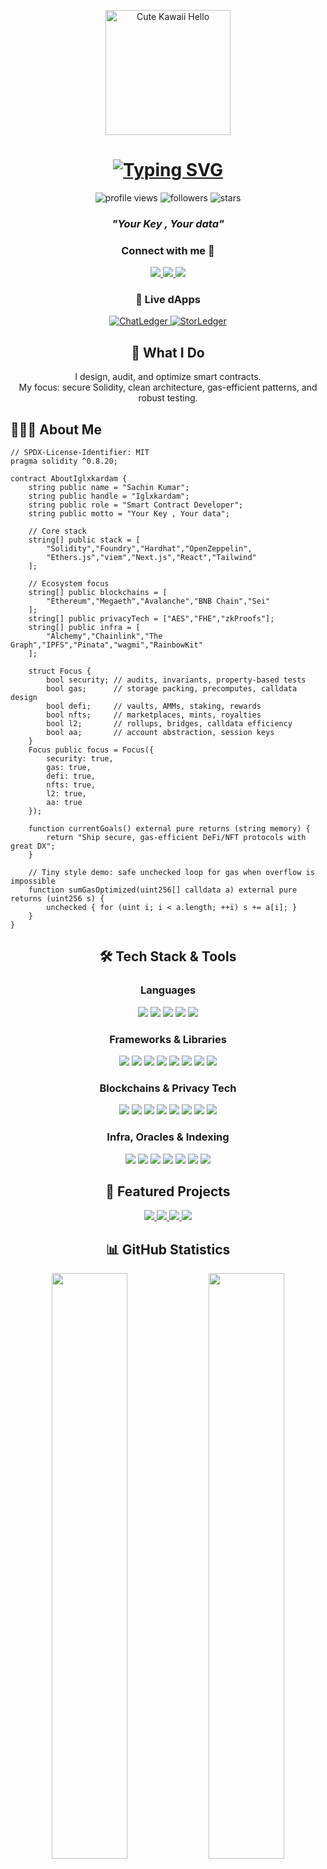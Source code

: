 <p align="center">
  <img src="https://media.tenor.com/t56wRmutLYoAAAAj/cute-kawaii.gif" alt="Cute Kawaii Hello" width="200" />
</p>

<h1 align="center">
  <a href="https://git.io/typing-svg">
    <img src="https://readme-typing-svg.demolab.com?font=Fira+Code&weight=700&size=26&duration=3000&pause=800&color=6FA4FC&center=true&vCenter=true&random=false&width=900&lines=Hi+There!+%F0%9F%91%8B;I'm+a+Smart+Contract+Developer;Solidity+%7C+EVM+%7C+Security+%7C+Gas+Optimization;DeFi+%7C+NFTs+%7C+L2s+%7C+Tooling" alt="Typing SVG"/>
  </a>
</h1>

<p align="center">
  <img src="https://komarev.com/ghpvc/?username=Iglxkardam&label=Profile%20views&color=0e75b6&style=flat" alt="profile views"/>
  <img src="https://img.shields.io/github/followers/Iglxkardam?label=Followers&style=social" alt="followers"/>
  <img src="https://img.shields.io/github/stars/Iglxkardam?label=Stars&style=social" alt="stars"/>
</p>

<!-- Custom Quote (replaces random quote) -->
<h3 align="center"><em>"Your Key , Your data"</em></h3>

<!-- Socials -->
<h3 align="center">Connect with me 🤝</h3>
<p align="center">
  <a href="https://www.linkedin.com/in/sachin-kumar-5677a3389/" target="_blank">
    <img src="https://img.shields.io/badge/LinkedIn-0077B5?style=for-the-badge&logo=linkedin&logoColor=white"/>
  </a>
  <a href="https://iglxkardam.vercel.app/" target="_blank">
    <img src="https://img.shields.io/badge/Website-111111?style=for-the-badge&logo=vercel&logoColor=white"/>
  </a>
  <a href="mailto:113672738+Iglxkardam@users.noreply.github.com" target="_blank">
    <img src="https://img.shields.io/badge/Email-D14836?style=for-the-badge&logo=gmail&logoColor=white"/>
  </a>
</p>

<!-- Live dApps (Deployed) -->
<h3 align="center">🚀 Live dApps</h3>
<p align="center">
  <a href="https://chatledger.vercel.app/" target="_blank">
    <img src="https://img.shields.io/badge/-ChatLedger-111111?style=for-the-badge&logo=vercel&logoColor=white" alt="ChatLedger"/>
  </a>
  <a href="https://block-drive-master.vercel.app/" target="_blank">
    <img src="https://img.shields.io/badge/-StorLedger-0ea5e9?style=for-the-badge&logo=ipfs&logoColor=white" alt="StorLedger"/>
  </a>
</p>

<h2 align="center">🧭 What I Do</h2>

<p align="center">
  I design, audit, and optimize smart contracts.<br/>
  My focus: secure Solidity, clean architecture, gas-efficient patterns, and robust testing.
</p>

<!-- About Me as Solidity contract -->
<h2>👨🏻‍💻 About Me</h2>

```solidity
// SPDX-License-Identifier: MIT
pragma solidity ^0.8.20;

contract AboutIglxkardam {
    string public name = "Sachin Kumar";
    string public handle = "Iglxkardam";
    string public role = "Smart Contract Developer";
    string public motto = "Your Key , Your data";

    // Core stack
    string[] public stack = [
        "Solidity","Foundry","Hardhat","OpenZeppelin",
        "Ethers.js","viem","Next.js","React","Tailwind"
    ];

    // Ecosystem focus
    string[] public blockchains = [
        "Ethereum","Megaeth","Avalanche","BNB Chain","Sei"
    ];
    string[] public privacyTech = ["AES","FHE","zkProofs"];
    string[] public infra = [
        "Alchemy","Chainlink","The Graph","IPFS","Pinata","wagmi","RainbowKit"
    ];

    struct Focus {
        bool security; // audits, invariants, property-based tests
        bool gas;      // storage packing, precomputes, calldata design
        bool defi;     // vaults, AMMs, staking, rewards
        bool nfts;     // marketplaces, mints, royalties
        bool l2;       // rollups, bridges, calldata efficiency
        bool aa;       // account abstraction, session keys
    }
    Focus public focus = Focus({
        security: true,
        gas: true,
        defi: true,
        nfts: true,
        l2: true,
        aa: true
    });

    function currentGoals() external pure returns (string memory) {
        return "Ship secure, gas-efficient DeFi/NFT protocols with great DX";
    }

    // Tiny style demo: safe unchecked loop for gas when overflow is impossible
    function sumGasOptimized(uint256[] calldata a) external pure returns (uint256 s) {
        unchecked { for (uint i; i < a.length; ++i) s += a[i]; }
    }
}
```

<!-- Tech Stack -->
<div align="center">
  <h2>🛠️ Tech Stack & Tools</h2>

  <h3>Languages</h3>
  <p>
    <img src="https://img.shields.io/badge/Solidity-363636?style=for-the-badge&logo=solidity&logoColor=white"/>
    <img src="https://img.shields.io/badge/TypeScript-3178C6?style=for-the-badge&logo=typescript&logoColor=white"/>
    <img src="https://img.shields.io/badge/JavaScript-F7DF1E?style=for-the-badge&logo=javascript&logoColor=black"/>
    <img src="https://img.shields.io/badge/Python-3776AB?style=for-the-badge&logo=python&logoColor=white"/>
    <img src="https://img.shields.io/badge/Rust-000000?style=for-the-badge&logo=rust&logoColor=white"/>
  </p>

  <h3>Frameworks & Libraries</h3>
  <p>
    <img src="https://img.shields.io/badge/Foundry-000000?style=for-the-badge&logo=foundry&logoColor=white"/>
    <img src="https://img.shields.io/badge/Hardhat-181717?style=for-the-badge&logo=ethereum&logoColor=white"/>
    <img src="https://img.shields.io/badge/OpenZeppelin-4E5EE4?style=for-the-badge&logo=openzeppelin&logoColor=white"/>
    <img src="https://img.shields.io/badge/Ethers.js-293462?style=for-the-badge&logo=ethereum&logoColor=white"/>
    <img src="https://img.shields.io/badge/viem-121212?style=for-the-badge&logo=ethereum&logoColor=white"/>
    <img src="https://img.shields.io/badge/Next.js-000?style=for-the-badge&logo=next.js&logoColor=white"/>
    <img src="https://img.shields.io/badge/React-20232A?style=for-the-badge&logo=react&logoColor=61DAFB"/>
    <img src="https://img.shields.io/badge/Tailwind-38B2AC?style=for-the-badge&logo=tailwindcss&logoColor=white"/>
  </p>

  <h3>Blockchains & Privacy Tech</h3>
  <p>
    <img src="https://img.shields.io/badge/Ethereum-3C3C3D?style=for-the-badge&logo=ethereum&logoColor=white"/>
    <img src="https://img.shields.io/badge/Megaeth-6B21A8?style=for-the-badge&logoColor=white"/>
    <img src="https://img.shields.io/badge/Avalanche-E84142?style=for-the-badge&logo=avalanche&logoColor=white"/>
    <img src="https://img.shields.io/badge/BNB%20Chain-F3BA2F?style=for-the-badge&logo=binance&logoColor=000"/>
    <img src="https://img.shields.io/badge/Sei-E11D48?style=for-the-badge&logoColor=white"/>
    <img src="https://img.shields.io/badge/AES-2563EB?style=for-the-badge&logoColor=white"/>
    <img src="https://img.shields.io/badge/FHE-4F46E5?style=for-the-badge&logoColor=white"/>
    <img src="https://img.shields.io/badge/zkProof-000000?style=for-the-badge&logoColor=white"/>
  </p>

  <h3>Infra, Oracles & Indexing</h3>
  <p>
    <img src="https://img.shields.io/badge/Alchemy-0B69FF?style=for-the-badge&logo=alchemy&logoColor=white"/>
    <img src="https://img.shields.io/badge/Chainlink-375BD2?style=for-the-badge&logo=chainlink&logoColor=white"/>
    <img src="https://img.shields.io/badge/The%20Graph-5C2D91?style=for-the-badge&logo=thegraph&logoColor=white"/>
    <img src="https://img.shields.io/badge/IPFS-65C2CB?style=for-the-badge&logo=ipfs&logoColor=white"/>
    <img src="https://img.shields.io/badge/Pinata-24C8DB?style=for-the-badge&logoColor=white"/>
    <img src="https://img.shields.io/badge/wagmi-000000?style=for-the-badge&logoColor=white"/>
    <img src="https://img.shields.io/badge/RainbowKit-0EA5E9?style=for-the-badge&logoColor=white"/>
  </p>
</div>

<!-- Featured Projects -->
<h2 align="center">🚀 Featured Projects</h2>
<p align="center">
  <a href="https://github.com/Iglxkardam/ChatLedger">
    <img src="https://github-readme-stats.vercel.app/api/pin/?username=Iglxkardam&repo=ChatLedger&theme=tokyonight&hide_border=true" />
  </a>
  <a href="https://github.com/Iglxkardam/Iglxkardam">
    <img src="https://github-readme-stats.vercel.app/api/pin/?username=Iglxkardam&repo=Iglxkardam&theme=tokyonight&hide_border=true" />
  </a>
  <a href="https://github.com/Iglxkardam/Staryield">
    <img src="https://github-readme-stats.vercel.app/api/pin/?username=Iglxkardam&repo=Staryield&theme=tokyonight&hide_border=true" />
  </a>
  <a href="https://github.com/Iglxkardam/VoteLedger">
    <img src="https://github-readme-stats.vercel.app/api/pin/?username=Iglxkardam&repo=VoteLedger&theme=tokyonight&hide_border=true" />
  </a>
</p>

<!-- GitHub Stats -->
<h2 align="center">📊 GitHub Statistics</h2>
<p align="center">
  <img width="49%" src="http://github-readme-streak-stats.herokuapp.com?user=Iglxkardam&theme=tokyonight&hide_border=true" />
  <img width="49%" src="https://github-readme-stats.vercel.app/api?username=Iglxkardam&show_icons=true&theme=tokyonight&hide_border=true" />
</p>
<p align="center">
  <img src="https://github-readme-stats.vercel.app/api/top-langs/?username=Iglxkardam&theme=tokyonight&hide_border=true&layout=compact&langs_count=10" />
</p>

<!-- Activity Graph (optional) -->
<h2 align="center">📈 Contribution Graph</h2>
<p align="center">
  <img src="https://github-readme-activity-graph.vercel.app/graph?username=Iglxkardam&theme=react-dark&hide_border=true&custom_title=Contribution%20Graph" alt="Contribution Graph" />
</p>

<!-- Fun GIF -->
<div align="center">
  <img src="https://media.tenor.com/-Ki0pGISBVUAAAAj/tease-teasing.gif" alt="Tease Teasing" width="200" />
  
</div>

<p align="center">
  <img src="https://capsule-render.vercel.app/api?type=waving&color=0:0ea5e9,100:22d3ee&height=100&section=footer"/>
</p>
